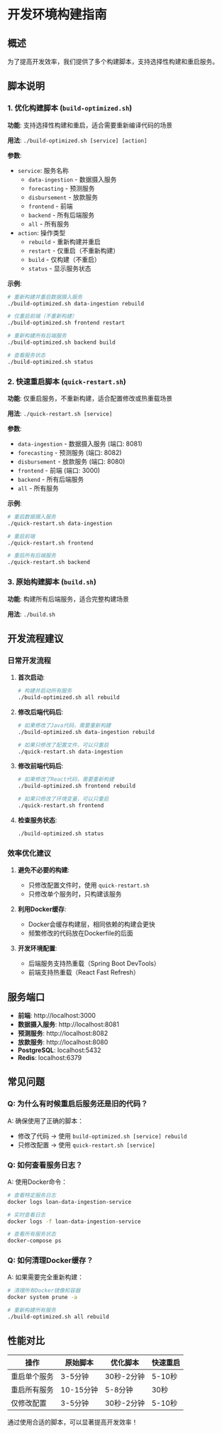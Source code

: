 # 开发环境构建指南

## 概述

为了提高开发效率，我们提供了多个构建脚本，支持选择性构建和重启服务。

## 脚本说明

### 1. 优化构建脚本 (`build-optimized.sh`)

**功能**: 支持选择性构建和重启，适合需要重新编译代码的场景

**用法**: `./build-optimized.sh [service] [action]`

**参数**:
- `service`: 服务名称
  - `data-ingestion` - 数据摄入服务
  - `forecasting` - 预测服务  
  - `disbursement` - 放款服务
  - `frontend` - 前端
  - `backend` - 所有后端服务
  - `all` - 所有服务
- `action`: 操作类型
  - `rebuild` - 重新构建并重启
  - `restart` - 仅重启（不重新构建）
  - `build` - 仅构建（不重启）
  - `status` - 显示服务状态

**示例**:
```bash
# 重新构建并重启数据摄入服务
./build-optimized.sh data-ingestion rebuild

# 仅重启前端（不重新构建）
./build-optimized.sh frontend restart

# 重新构建所有后端服务
./build-optimized.sh backend build

# 查看服务状态
./build-optimized.sh status
```

### 2. 快速重启脚本 (`quick-restart.sh`)

**功能**: 仅重启服务，不重新构建，适合配置修改或热重载场景

**用法**: `./quick-restart.sh [service]`

**参数**:
- `data-ingestion` - 数据摄入服务 (端口: 8081)
- `forecasting` - 预测服务 (端口: 8082)
- `disbursement` - 放款服务 (端口: 8080)
- `frontend` - 前端 (端口: 3000)
- `backend` - 所有后端服务
- `all` - 所有服务

**示例**:
```bash
# 重启数据摄入服务
./quick-restart.sh data-ingestion

# 重启前端
./quick-restart.sh frontend

# 重启所有后端服务
./quick-restart.sh backend
```

### 3. 原始构建脚本 (`build.sh`)

**功能**: 构建所有后端服务，适合完整构建场景

**用法**: `./build.sh`

## 开发流程建议

### 日常开发流程

1. **首次启动**:
   ```bash
   # 构建并启动所有服务
   ./build-optimized.sh all rebuild
   ```

2. **修改后端代码后**:
   ```bash
   # 如果修改了Java代码，需要重新构建
   ./build-optimized.sh data-ingestion rebuild
   
   # 如果只修改了配置文件，可以只重启
   ./quick-restart.sh data-ingestion
   ```

3. **修改前端代码后**:
   ```bash
   # 如果修改了React代码，需要重新构建
   ./build-optimized.sh frontend rebuild
   
   # 如果只修改了环境变量，可以只重启
   ./quick-restart.sh frontend
   ```

4. **检查服务状态**:
   ```bash
   ./build-optimized.sh status
   ```

### 效率优化建议

1. **避免不必要的构建**:
   - 只修改配置文件时，使用 `quick-restart.sh`
   - 只修改单个服务时，只构建该服务

2. **利用Docker缓存**:
   - Docker会缓存构建层，相同依赖的构建会更快
   - 频繁修改的代码放在Dockerfile的后面

3. **开发环境配置**:
   - 后端服务支持热重载（Spring Boot DevTools）
   - 前端支持热重载（React Fast Refresh）

## 服务端口

- **前端**: http://localhost:3000
- **数据摄入服务**: http://localhost:8081
- **预测服务**: http://localhost:8082
- **放款服务**: http://localhost:8080
- **PostgreSQL**: localhost:5432
- **Redis**: localhost:6379

## 常见问题

### Q: 为什么有时候重启后服务还是旧的代码？
A: 确保使用了正确的脚本：
- 修改了代码 → 使用 `build-optimized.sh [service] rebuild`
- 只修改配置 → 使用 `quick-restart.sh [service]`

### Q: 如何查看服务日志？
A: 使用Docker命令：
```bash
# 查看特定服务日志
docker logs loan-data-ingestion-service

# 实时查看日志
docker logs -f loan-data-ingestion-service

# 查看所有服务状态
docker-compose ps
```

### Q: 如何清理Docker缓存？
A: 如果需要完全重新构建：
```bash
# 清理所有Docker镜像和容器
docker system prune -a

# 重新构建所有服务
./build-optimized.sh all rebuild
```

## 性能对比

| 操作 | 原始脚本 | 优化脚本 | 快速重启 |
|------|----------|----------|----------|
| 重启单个服务 | 3-5分钟 | 30秒-2分钟 | 5-10秒 |
| 重启所有服务 | 10-15分钟 | 5-8分钟 | 30秒 |
| 仅修改配置 | 3-5分钟 | 30秒-2分钟 | 5-10秒 |

通过使用合适的脚本，可以显著提高开发效率！ 